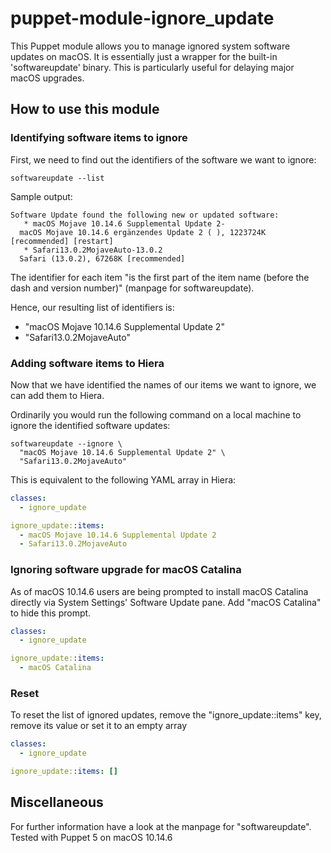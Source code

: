 # puppet-module-ignore_update

This Puppet module allows you to manage ignored system software updates on macOS.
It is essentially just a wrapper for the built-in 'softwareupdate' binary.
This is particularly useful for delaying major macOS upgrades.

## How to use this module

### Identifying software items to ignore

First, we need to find out the identifiers of the software we want to ignore:

```shell
softwareupdate --list
```

Sample output:

```shell
Software Update found the following new or updated software:
   * macOS Mojave 10.14.6 Supplemental Update 2-
  macOS Mojave 10.14.6 ergänzendes Update 2 ( ), 1223724K [recommended] [restart]
   * Safari13.0.2MojaveAuto-13.0.2
  Safari (13.0.2), 67268K [recommended]
```

The identifier for each item "is the first part of the item name (before the dash
and version number)" (manpage for softwareupdate).

Hence, our resulting list of identifiers is:

- "macOS Mojave 10.14.6 Supplemental Update 2"
- "Safari13.0.2MojaveAuto"

### Adding software items to Hiera

Now that we have identified the names of our items we want to ignore, we can add
them to Hiera.

Ordinarily you would run the following command on a local machine to ignore the
identified software updates:

```shell
softwareupdate --ignore \
  "macOS Mojave 10.14.6 Supplemental Update 2" \
  "Safari13.0.2MojaveAuto"
```

This is equivalent to the following YAML array in Hiera:

```yaml
classes:
  - ignore_update

ignore_update::items:
  - macOS Mojave 10.14.6 Supplemental Update 2
  - Safari13.0.2MojaveAuto
```

### Ignoring software upgrade for macOS Catalina

As of macOS 10.14.6 users are being prompted to install macOS Catalina directly
via System Settings' Software Update pane. Add "macOS Catalina" to hide this
prompt.

```yaml
classes:
  - ignore_update

ignore_update::items:
  - macOS Catalina
```

### Reset

To reset the list of ignored updates, remove the "ignore_update::items"
key, remove its value or set it to an empty array

```yaml
classes:
  - ignore_update

ignore_update::items: []
```

## Miscellaneous

For further information have a look at the manpage for "softwareupdate".
Tested with Puppet 5 on macOS 10.14.6
